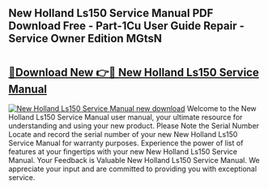 ## New Holland Ls150 Service Manual PDF Download Free - Part-1Cu User Guide Repair - Service Owner Edition MGtsN

# <h2><a href="http://bc87704.oget.top/?id=New+Holland+Ls150+Service+Manual">🔗Download New 👉🔴 New Holland Ls150 Service Manual</a></h2>

[![New Holland Ls150 Service Manual new download](https://i.imgur.com/5g1atiW.png)](http://bc87704.oget.top/?id=New+Holland+Ls150+Service+Manual)
Welcome to the New Holland Ls150 Service Manual user manual, your ultimate resource for understanding and using your new product. Please Note the Serial Number Locate and record the serial number of your new New Holland Ls150 Service Manual for warranty purposes. Experience the power of list of features at your fingertips with your new New Holland Ls150 Service Manual. Your Feedback is Valuable New Holland Ls150 Service Manual. We appreciate your input and are committed to providing you with exceptional service.
